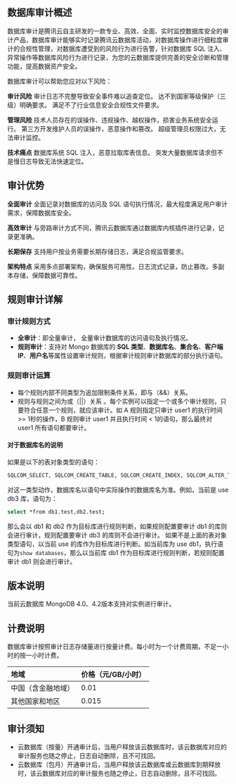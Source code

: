 ## 数据库审计概述

数据库审计是腾讯云自主研发的一款专业、高效、全面、实时监控数据库安全的审计产品，数据库审计能够实时记录腾讯云数据库活动，对数据库操作进行细粒度审计的合规性管理，对数据库遭受到的风险行为进行告警，针对数据库 SQL 注入、异常操作等数据库风险行为进行记录，为您的云数据库提供完善的安全诊断和管理功能，提高数据资产安全。

数据库审计可以帮助您应对以下风险：

**审计风险** 审计日志不完整导致安全事件难以追查定位。 达不到国家等级保护（三级）明确要求。 满足不了行业信息安全合规性文件要求。

**管理风险** 技术人员存在的误操作、违规操作、越权操作，损害业务系统安全运行。 第三方开发维护人员的误操作，恶意操作和篡改。 超级管理员权限过大，无法审计监控。

**技术痛点** 数据库系统 SQL 注入，恶意拉取库表信息。 突发大量数据库请求但不是慢日志导致无法快速定位。

## 审计优势

**全面审计**
全面记录对数据库的访问及 SQL 语句执行情况，最大程度满足用户审计需求，保障数据库安全。

**高效审计**
与旁路审计方式不同，腾讯云数据库通过数据库内核插件进行记录，记录更准确。

**长期保存**
支持用户按业务需要长期存储日志，满足合规监管要求。

**架构特点**
采用多点部署架构，确保服务可用性。日志流式记录，防止篡改。多副本存储，保障数据可靠性。

## 规则审计详解

### 审计规则方式
- **全审计**：即全量审计， 全量审计数据库的访问语句及执行情况。
- **规则审计**：支持对 Mongo 数据库的 **SQL 类型**、**数据库名**、**集合名**、**客户端IP**、**用户名**等属性设置审计规则，根据审计规则审计数据库的部分执行语句。

### 规则审计运算
- 每个规则内部不同类型为追加限制条件关系，即与（&&）关系。
- 规则与规则之间为或（||）关系 。每个实例可以指定一个或多个审计规则，只要符合任意一个规则，就应该审计。如 A 规则指定只审计 user1 的执行时间 >= 1秒的操作，B 规则审计 user1 并且执行时间 < 1的语句，那么最终对 user1 所有语句都要审计。

#### 对于数据库名的说明
如果是以下的表对象类型的语句：
```bash
SQLCOM_SELECT, SQLCOM_CREATE_TABLE, SQLCOM_CREATE_INDEX, SQLCOM_ALTER_TABLE,SQLCOM_UPDATE, SQLCOM_INSERT, SQLCOM_INSERT_SELECT, SQLCOM_DELETE, SQLCOM_TRUNCATE, SQLCOM_DROP_TABLE
```

对这一类型动作，数据库名以语句中实际操作的数据库名为准。例如，当前是 use db3 库，语句为：
```bash
select *from db1.test,db2.test;
```

那么会以 db1 和 db2 作为目标库进行规则判断，如果规则配置要审计 db1 的库则会进行审计，规则配置要审计 db3 的库则不会进行审计。 如果不是上面的表对象类型语句，以当前 use 的库作为目标库进行判断。如当前库为 use db1，执行语句为`show databases`，那么以当前库 db1 作为目标库进行规则判断，若规则配置审计 db1 则会进行审计。

## 版本说明
当前云数据库 MongoDB 4.0、4.2版本支持对实例进行审计。

## 计费说明
数据库审计按照审计日志存储量进行按量计费。每小时为一个计费周期，不足一小时的按一小时计费。

| 地域               | 价格（元/GB/小时） |
| :----------------- | :----------------- |
| 中国（含金融地域） | 0.01               |
| 其他国家和地区     | 0.015              |

## 审计须知
- 云数据库（按量）开通审计后，当用户释放该云数据库时，该云数据库对应的审计服务也随之停止，日志自动删除，且不可找回。
- 云数据库（包月）开通审计后，当用户释放该云数据库或云数据库到期释放时，该云数据库对应的审计服务也随之停止，日志自动删除，且不可找回。



